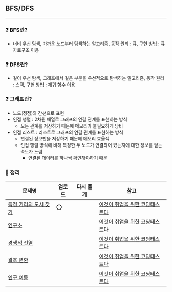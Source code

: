 ## BFS/DFS
-----
### ❓ BFS란?
- 너비 우선 탐색, 가까운 노드부터 탐색하는 알고리즘, 동작 원리 : 큐, 구현 방법 : 큐 자료구조 이용
### ❓ DFS란?
- 깊이 우선 탐색, 그래프에서 깊은 부분을 우선적으로 탐색하는 알고리즘, 동작 원리 : 스택, 구현 방법 : 재귀 함수 이용
### ❓ 그래프란?
- 노드(정점)와 간선으로 표현
- 인접 행렬 : 2차원 배열로 그래프의 연결 관계를 표현하는 방식
  - 모든 관계를 저장하기 때문에 메모리가 불필요하게 낭비
- 인접 리스트 : 리스트로 그래프의 연결 관계를 표현하는 방식
  - 연결된 정보만을 저장하기 때문에 메모리 효율적
  - 인접 행렬 방식에 비해 특정한 두 노드가 연결되어 있는지에 대한 정보를 얻는 속도가 느림
    - 연결된 데이터를 하나씩 확인해야하기 때문
### 🔖 정리
|문제명|업로드|다시 풀기|참고|
|-----|----|----|----|
|[특정 거리의 도시 찾기](https://github.com/soocy0718/python/tree/main/coding_study/BFS_DFS/%EC%9D%B4%EC%BD%94%ED%85%8C_15_%EC%BD%94%EB%93%9C%20%EC%84%A4%EB%AA%85)|⭕||[이것이 취업을 위한 코딩테스트다](https://github.com/ndb796/python-for-coding-test)|
|[연구소]()|||[이것이 취업을 위한 코딩테스트다](https://github.com/ndb796/python-for-coding-test)|
|[경쟁적 전염]()|||[이것이 취업을 위한 코딩테스트다](https://github.com/ndb796/python-for-coding-test)|
|[괄호 변환]()|||[이것이 취업을 위한 코딩테스트다](https://github.com/ndb796/python-for-coding-test)|
|[인구 이동]()|||[이것이 취업을 위한 코딩테스트다](https://github.com/ndb796/python-for-coding-test)|
